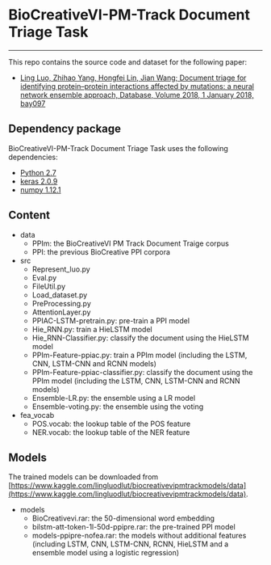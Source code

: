 # BioCreativeVI-PM-Track Document Triage Task
***
This repo contains the source code and dataset for the following paper:
- [Ling Luo, Zhihao Yang, Hongfei Lin, Jian Wang; Document triage for identifying protein–protein interactions affected by mutations: a neural network ensemble approach, Database, Volume 2018, 1 January 2018, bay097](https://academic.oup.com/database/article/doi/10.1093/database/bay097/5103353)
## Dependency package

BioCreativeVI-PM-Track Document Triage Task uses the following dependencies:

- [Python 2.7](https://www.python.org/)
- [keras 2.0.9](https://keras.io/)
- [numpy 1.12.1](http://www.numpy.org/)


## Content
- data
	- PPIm: the BioCreativeVI PM Track Document Traige corpus
	- PPI: the previous BioCreative PPI corpora
- src
	- Represent_luo.py
	- Eval.py
	- FileUtil.py
	- Load_dataset.py
	- PreProcessing.py
	- AttentionLayer.py
	- PPIAC-LSTM-pretrain.py: pre-train a PPI model
	- Hie_RNN.py: train a HieLSTM model
	- Hie_RNN-Classifier.py: classify the document using the HieLSTM model
	- PPIm-Feature-ppiac.py: train a PPIm model (including the LSTM, CNN, LSTM-CNN and RCNN models)
	- PPIm-Feature-ppiac-classifier.py: classify the document using the PPIm model (including the LSTM, CNN, LSTM-CNN and RCNN models)
	- Ensemble-LR.py: the ensemble using a LR model
	- Ensemble-voting.py: the ensemble using the voting
- fea_vocab
	- POS.vocab: the lookup table of the POS feature
	- NER.vocab: the lookup table of the NER feature


## Models

The trained models can be downloaded from [https://www.kaggle.com/lingluodlut/biocreativevipmtrackmodels/data](https://www.kaggle.com/lingluodlut/biocreativevipmtrackmodels/data).

- models
	- BioCreativevi.rar: the 50-dimensional word embedding
	- bilstm-att-token-1l-50d-ppipre.rar: the pre-trained PPI model
	- models-ppipre-nofea.rar: the models without additional features (including LSTM, CNN, LSTM-CNN, RCNN, HieLSTM and a ensemble model using a logistic regression)
